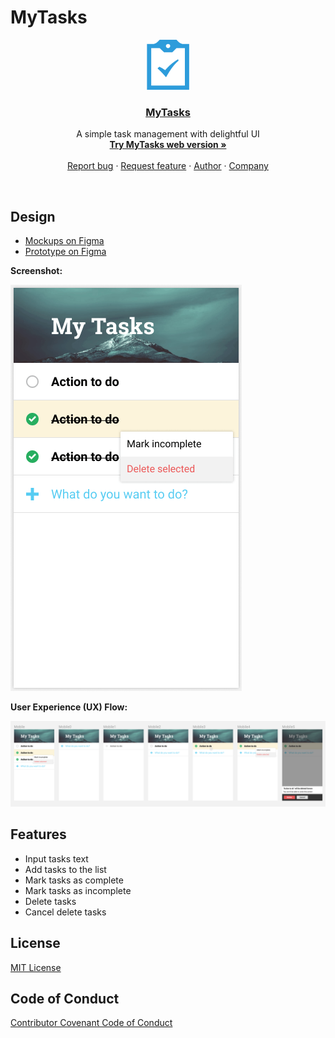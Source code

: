 # MyTasks

<p align="center">
    <a href="https://mhaidarhanif.com/mytasks">
        <img src="./images/mytasks-logo.png" alt="MyTasks logo" height="80">
        <h3 align="center">MyTasks</h3>
    </a>
    <p align="center">A simple task management with delightful UI
        <br>
        <a href="https://mhaidarhanif.com/mytasks">
            <strong>Try MyTasks web version »</strong>
        </a>
        <br>
        <br>
        <a href="https://github.com/mhaidarh/mytasks/issues/new?template=bug.md">Report bug</a> ·
        <a href="https://github.com/mhaidarh/mytasks/issues/new?template=feature.md&labels=feature">Request feature</a> ·
        <a href="https://mhaidarhanif.com">Author</a> ·
        <a href="https://impactbyte.com">Company</a>
    </p>
</p>
<br>

> 

## Design

- [Mockups on Figma](https://www.figma.com/file/fuNjneenEJZgfFRlGCe0aCtp/MyTasks?node-id=9%3A307)
- [Prototype on Figma](https://www.figma.com/proto/fuNjneenEJZgfFRlGCe0aCtp/MyTasks?node-id=9%3A254&scaling=scale-down)

**Screenshot:**

![Screenshot](./images/screenshot.png)

**User Experience (UX) Flow:**

![User Experience Flow](./images/uxflow.png)

## Features

- Input tasks text
- Add tasks to the list
- Mark tasks as complete
- Mark tasks as incomplete
- Delete tasks
- Cancel delete tasks

## License

[MIT License](./LICENSE)

## Code of Conduct

[Contributor Covenant Code of Conduct](./CODE_OF_CONDUCT.md)
